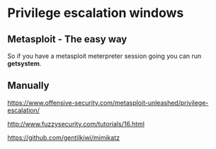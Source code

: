 # Privilege escalation windows


## Metasploit - The easy way

So if you have a metasploit meterpreter session going you can run **getsystem**.

## Manually


https://www.offensive-security.com/metasploit-unleashed/privilege-escalation/

http://www.fuzzysecurity.com/tutorials/16.html

https://github.com/gentilkiwi/mimikatz
